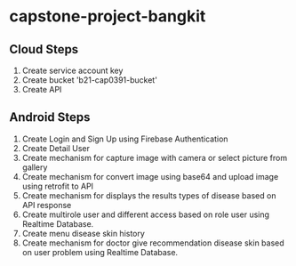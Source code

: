 # capstone-project-bangkit

## Cloud Steps
1. Create service account key
2. Create bucket 'b21-cap0391-bucket'
3. Create API



## Android Steps
1. Create Login and Sign Up using Firebase Authentication
2. Create Detail User
3. Create mechanism for capture image with camera or select picture from gallery
4. Create mechanism for convert image using base64 and upload image using retrofit to API
5. Create mechanism for displays the results types of disease based on API response
6. Create multirole user and different access based on role user using Realtime Database.
7. Create menu disease skin history
8. Create mechanism for doctor give recommendation disease skin based on user problem using Realtime Database.
